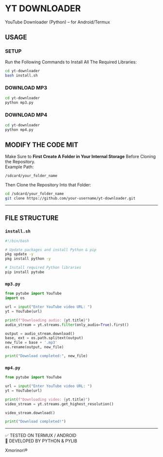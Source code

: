 # YT DOWNLOADER
YouTube Downloader (Python) – for Android/Termux

## USAGE

### SETUP
Run the Following Commands to Install All The Required Libraries:
```bash
cd yt-downloader
bash install.sh
```

### DOWNLOAD MP3
```bash
cd yt-downloader
python mp3.py
```

### DOWNLOAD MP4
```bash
cd yt-downloader
python mp4.py
```

## MODIFY THE CODE MIT

Make Sure to **First Create A Folder in Your Internal Storage** Before Cloning the Repository.  
Example Path:
```
/sdcard/your_folder_name
```
Then Clone the Repository Into that Folder:
```bash
cd /sdcard/your_folder_name
git clone https://github.com/your-username/yt-downloader.git
```

---

## FILE STRUCTURE

### `install.sh`
```bash
#!/bin/bash

# Update packages and install Python & pip
pkg update -y
pkg install python -y

# Install required Python libraries
pip install pytube
```

### `mp3.py`
```python
from pytube import YouTube
import os

url = input("Enter YouTube video URL: ")
yt = YouTube(url)

print(f"Downloading audio: {yt.title}")
audio_stream = yt.streams.filter(only_audio=True).first()

output = audio_stream.download()
base, ext = os.path.splitext(output)
new_file = base + '.mp3'
os.rename(output, new_file)

print("Download completed:", new_file)
```

### `mp4.py`
```python
from pytube import YouTube

url = input("Enter YouTube video URL: ")
yt = YouTube(url)

print(f"Downloading video: {yt.title}")
video_stream = yt.streams.get_highest_resolution()

video_stream.download()

print("Download completed!")
```

---

✅ TESTED ON TERMUX / ANDROID  
📜 DEVELOPED BY PYTHON & PYLIB

Xmorinori®
